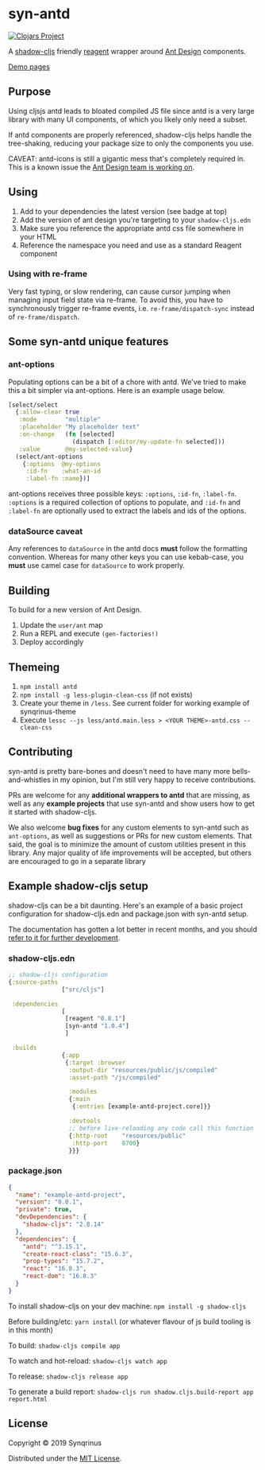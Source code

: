 # syn-antd

[![Clojars Project](https://img.shields.io/clojars/v/syn-antd.svg)](https://clojars.org/syn-antd)

A [shadow-cljs](http://shadow-cljs.org/) friendly [reagent](https://github.com/reagent-project/reagent) wrapper around [Ant Design](https://ant.design/docs/react/introduce) components.

[Demo pages](https://synqrinus.gitlab.io/syn-antd)

## Purpose

Using cljsjs antd leads to bloated compiled JS file since antd is a very large library with many UI components, of which you likely only need a subset.

If antd components are properly referenced, shadow-cljs helps handle the tree-shaking, reducing your package size to only the components you use.

CAVEAT: antd-icons is still a gigantic mess that's completely required in. This is a known issue the [Ant Design team is working on](https://github.com/ant-design/ant-design/issues/12011).

## Using

1. Add to your dependencies the latest version (see badge at top)
2. Add the version of ant design you're targeting to your `shadow-cljs.edn`
3. Make sure you reference the appropriate antd css file somewhere in your HTML
4. Reference the namespace you need and use as a standard Reagent component

### Using with re-frame

Very fast typing, or slow rendering, can cause cursor jumping when managing input field state via re-frame. To avoid this, you have to synchronously trigger re-frame events, i.e. `re-frame/dispatch-sync` instead of `re-frame/dispatch`.

## Some syn-antd unique features

### ant-options

Populating options can be a bit of a chore with antd. We've tried to make this a bit simpler via ant-options. Here is an example usage below.

```clojure
[select/select
  {:allow-clear true
   :mode        "multiple"
   :placeholder "My placeholder text"
   :on-change   (fn [selected]
                  (dispatch [:editor/my-update-fn selected]))
   :value       @my-selected-value}
  (select/ant-options
    {:options  @my-options
     :id-fn    :what-an-id
     :label-fn :name})]
```

ant-options receives three possible keys: `:options`, `:id-fn`, `:label-fn`. `:options` is a required collection of options to populate, and `:id-fn` and `:label-fn` are optionally used to extract the labels and ids of the options.

### dataSource caveat

Any references to `dataSource` in the antd docs **must** follow the formatting convention. Whereas for many other keys you can use kebab-case, you **must** use camel case for `dataSource` to work properly.

## Building

To build for a new version of Ant Design.

1. Update the `user/ant` map
2. Run a REPL and execute `(gen-factories!)`
3. Deploy accordingly

## Themeing

1. `npm install antd`
2. `npm install -g less-plugin-clean-css` (if not exists)
3. Create your theme in `/less`. See current folder for working example of synqrinus-theme
4. Execute `lessc --js less/antd.main.less > <YOUR THEME>-antd.css --clean-css`

## Contributing

syn-antd is pretty bare-bones and doesn't need to have many more bells-and-whistles in my opinion, but I'm still very happy to receive contributions. 

PRs are welcome for any **additional wrappers to antd** that are missing, as well as any **example projects** that use syn-antd and show users how to get it started with shadow-cljs.

We also welcome **bug fixes** for any custom elements to syn-antd such as `ant-options`, as well as suggestions or PRs for new custom elements. That said, the goal is to minimize the amount of custom utilities present in this library. Any major quality of life improvements will be accepted, but others are encouraged to go in a separate library

## Example shadow-cljs setup

shadow-cljs can be a bit daunting. Here's an example of a basic project configuration for shadow-cljs.edn and package.json with syn-antd setup.

The documentation has gotten a lot better in recent months, and you should [refer to it for further development](https://shadow-cljs.github.io/docs/UsersGuide.html).

### shadow-cljs.edn

```clojure
;; shadow-cljs configuration
{:source-paths
               ["src/cljs"]

 :dependencies
               [
                [reagent "0.8.1"]
                [syn-antd "1.0.4"]
                ]

 :builds
               {:app
                {:target :browser
                 :output-dir "resources/public/js/compiled"
                 :asset-path "/js/compiled"

                 :modules
                 {:main
                  {:entries [example-antd-project.core]}}

                 :devtools
                 ;; before live-reloading any code call this function
                 {:http-root    "resources/public"
                  :http-port    8700}
                 }}}
```

### package.json

```json
{
  "name": "example-antd-project",
  "version": "0.0.1",
  "private": true,
  "devDependencies": {
    "shadow-cljs": "2.8.14"
  },
  "dependencies": {
    "antd": "^3.15.1",
    "create-react-class": "15.6.3",
    "prop-types": "15.7.2",
    "react": "16.8.3",
    "react-dom": "16.8.3"
  }
}
```

To install shadow-cljs on your dev machine:
`npm install -g shadow-cljs`

Before building/etc: `yarn install` (or whatever flavour of js build tooling is in this month)

To build: `shadow-cljs compile app`

To watch and hot-reload: `shadow-cljs watch app`

To release: `shadow-cljs release app`

To generate a build report: `shadow-cljs run shadow.cljs.build-report app report.html`

## License

Copyright © 2019 Synqrinus

Distributed under the [MIT License](https://opensource.org/licenses/MIT).
